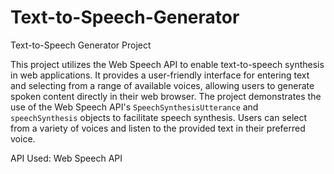 # Text-to-Speech-Generator

Text-to-Speech Generator Project

This project utilizes the Web Speech API to enable text-to-speech synthesis in web applications. 
It provides a user-friendly interface for entering text and selecting from a range of available voices, allowing users to generate spoken content directly in their web browser. 
The project demonstrates the use of the Web Speech API's `SpeechSynthesisUtterance` and `speechSynthesis` objects to facilitate speech synthesis. 
Users can select from a variety of voices and listen to the provided text in their preferred voice.

API Used: Web Speech API
